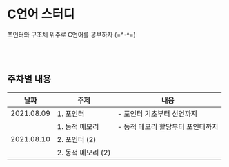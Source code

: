 # C언어 스터디
포인터와 구조체 위주로 C언어를 공부하자 (=^･^=)

</br><br>
## 주차별 내용
|날짜|주제|내용|
|------|---|---|
|2021.08.09 |1. 포인터 |- 포인터 기초부터 선언까지|
|           |1. 동적 메모리|- 동적 메모리 할당부터 포인터까지|
|2021.08.10|2. 포인터 (2)||
|          |2. 동적 메모리 (2)||
